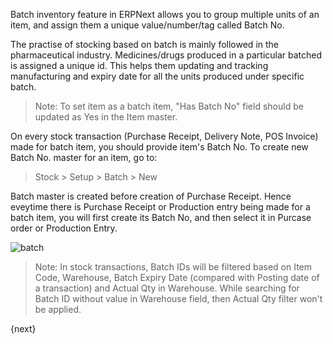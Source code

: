 Batch inventory feature in ERPNext allows you to group multiple units of an item, 
and assign them a unique value/number/tag called Batch No.

The practise of stocking based on batch is mainly followed in the pharmaceutical industry. 
Medicines/drugs produced in a particular batched is assigned a unique id. 
This helps them updating and tracking manufacturing and expiry date for all the units produced under specific batch.

> Note: To set item as a batch item, "Has Batch No" field should be updated as Yes in the Item master.

On every stock transaction (Purchase Receipt, Delivery Note, POS Invoice) made for batch item, 
you should provide item's Batch No. To create new Batch No. master for an item, go to:

> Stock > Setup > Batch > New

Batch master is created before creation of Purchase Receipt. 
Hence eveytime there is Purchase Receipt or Production entry being made for a batch item, 
you will first create its Batch No, and then select it in Purcase order or Production Entry.

<img class="screenshot" alt="batch" src="{{url_prefix}}/assets/img/stock/batch.png">

> Note: In stock transactions, Batch IDs will be filtered based on Item Code, Warehouse, 
Batch Expiry Date (compared with Posting date of a transaction) and Actual Qty in Warehouse. 
While searching for Batch ID  without value in Warehouse field, then Actual Qty filter won't be applied.

{next}
